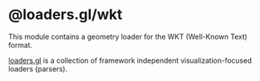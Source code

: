 # @loaders.gl/wkt

This module contains a geometry loader for the WKT (Well-Known Text) format.

[loaders.gl](https://loaders.gl/docs) is a collection of framework independent visualization-focused loaders (parsers).
